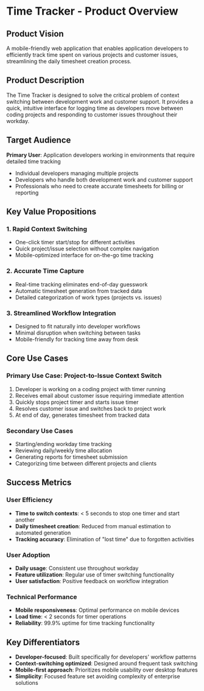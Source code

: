# Time Tracker - Product Overview

## Product Vision
A mobile-friendly web application that enables application developers to efficiently track time spent on various projects and customer issues, streamlining the daily timesheet creation process.

## Product Description
The Time Tracker is designed to solve the critical problem of context switching between development work and customer support. It provides a quick, intuitive interface for logging time as developers move between coding projects and responding to customer issues throughout their workday.

## Target Audience
**Primary User**: Application developers working in environments that require detailed time tracking
- Individual developers managing multiple projects
- Developers who handle both development work and customer support
- Professionals who need to create accurate timesheets for billing or reporting

## Key Value Propositions

### 1. Rapid Context Switching
- One-click timer start/stop for different activities
- Quick project/issue selection without complex navigation
- Mobile-optimized interface for on-the-go time tracking

### 2. Accurate Time Capture
- Real-time tracking eliminates end-of-day guesswork
- Automatic timesheet generation from tracked data
- Detailed categorization of work types (projects vs. issues)

### 3. Streamlined Workflow Integration
- Designed to fit naturally into developer workflows
- Minimal disruption when switching between tasks
- Mobile-friendly for tracking time away from desk

## Core Use Cases

### Primary Use Case: Project-to-Issue Context Switch
1. Developer is working on a coding project with timer running
2. Receives email about customer issue requiring immediate attention
3. Quickly stops project timer and starts issue timer
4. Resolves customer issue and switches back to project work
5. At end of day, generates timesheet from tracked data

### Secondary Use Cases
- Starting/ending workday time tracking
- Reviewing daily/weekly time allocation
- Generating reports for timesheet submission
- Categorizing time between different projects and clients

## Success Metrics

### User Efficiency
- **Time to switch contexts**: < 5 seconds to stop one timer and start another
- **Daily timesheet creation**: Reduced from manual estimation to automated generation
- **Tracking accuracy**: Elimination of "lost time" due to forgotten activities

### User Adoption
- **Daily usage**: Consistent use throughout workday
- **Feature utilization**: Regular use of timer switching functionality
- **User satisfaction**: Positive feedback on workflow integration

### Technical Performance
- **Mobile responsiveness**: Optimal performance on mobile devices
- **Load time**: < 2 seconds for timer operations
- **Reliability**: 99.9% uptime for time tracking functionality

## Key Differentiators
- **Developer-focused**: Built specifically for developers' workflow patterns
- **Context-switching optimized**: Designed around frequent task switching
- **Mobile-first approach**: Prioritizes mobile usability over desktop features
- **Simplicity**: Focused feature set avoiding complexity of enterprise solutions
